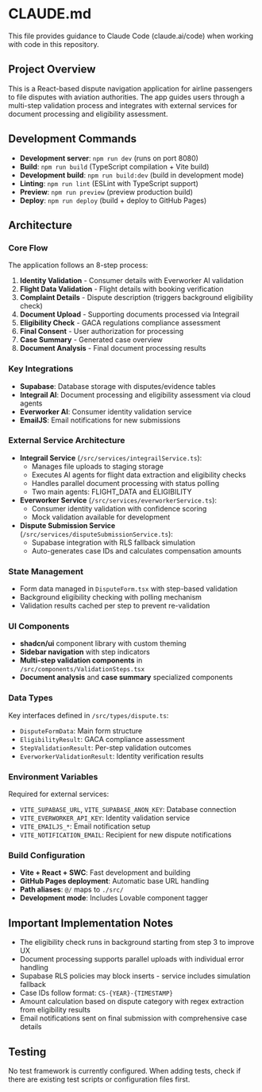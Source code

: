 # CLAUDE.md

This file provides guidance to Claude Code (claude.ai/code) when working with code in this repository.

## Project Overview

This is a React-based dispute navigation application for airline passengers to file disputes with aviation authorities. The app guides users through a multi-step validation process and integrates with external services for document processing and eligibility assessment.

## Development Commands

- **Development server**: `npm run dev` (runs on port 8080)
- **Build**: `npm run build` (TypeScript compilation + Vite build)
- **Development build**: `npm run build:dev` (build in development mode)
- **Linting**: `npm run lint` (ESLint with TypeScript support)
- **Preview**: `npm run preview` (preview production build)
- **Deploy**: `npm run deploy` (build + deploy to GitHub Pages)

## Architecture

### Core Flow
The application follows an 8-step process:
1. **Identity Validation** - Consumer details with Everworker AI validation
2. **Flight Data Validation** - Flight details with booking verification
3. **Complaint Details** - Dispute description (triggers background eligibility check)
4. **Document Upload** - Supporting documents processed via Integrail
5. **Eligibility Check** - GACA regulations compliance assessment
6. **Final Consent** - User authorization for processing
7. **Case Summary** - Generated case overview
8. **Document Analysis** - Final document processing results

### Key Integrations
- **Supabase**: Database storage with disputes/evidence tables
- **Integrail AI**: Document processing and eligibility assessment via cloud agents
- **Everworker AI**: Consumer identity validation service
- **EmailJS**: Email notifications for new submissions

### External Service Architecture
- **Integrail Service** (`/src/services/integrailService.ts`): 
  - Manages file uploads to staging storage
  - Executes AI agents for flight data extraction and eligibility checks
  - Handles parallel document processing with status polling
  - Two main agents: FLIGHT_DATA and ELIGIBILITY
- **Everworker Service** (`/src/services/everworkerService.ts`):
  - Consumer identity validation with confidence scoring
  - Mock validation available for development
- **Dispute Submission Service** (`/src/services/disputeSubmissionService.ts`):
  - Supabase integration with RLS fallback simulation
  - Auto-generates case IDs and calculates compensation amounts

### State Management
- Form data managed in `DisputeForm.tsx` with step-based validation
- Background eligibility checking with polling mechanism
- Validation results cached per step to prevent re-validation

### UI Components
- **shadcn/ui** component library with custom theming
- **Sidebar navigation** with step indicators
- **Multi-step validation components** in `/src/components/ValidationSteps.tsx`
- **Document analysis** and **case summary** specialized components

### Data Types
Key interfaces defined in `/src/types/dispute.ts`:
- `DisputeFormData`: Main form structure
- `EligibilityResult`: GACA compliance assessment
- `StepValidationResult`: Per-step validation outcomes
- `EverworkerValidationResult`: Identity verification results

### Environment Variables
Required for external services:
- `VITE_SUPABASE_URL`, `VITE_SUPABASE_ANON_KEY`: Database connection
- `VITE_EVERWORKER_API_KEY`: Identity validation service
- `VITE_EMAILJS_*`: Email notification setup
- `VITE_NOTIFICATION_EMAIL`: Recipient for new dispute notifications

### Build Configuration
- **Vite + React + SWC**: Fast development and building
- **GitHub Pages deployment**: Automatic base URL handling
- **Path aliases**: `@/` maps to `./src/`
- **Development mode**: Includes Lovable component tagger

## Important Implementation Notes

- The eligibility check runs in background starting from step 3 to improve UX
- Document processing supports parallel uploads with individual error handling
- Supabase RLS policies may block inserts - service includes simulation fallback
- Case IDs follow format: `CS-{YEAR}-{TIMESTAMP}`
- Amount calculation based on dispute category with regex extraction from eligibility results
- Email notifications sent on final submission with comprehensive case details

## Testing

No test framework is currently configured. When adding tests, check if there are existing test scripts or configuration files first.